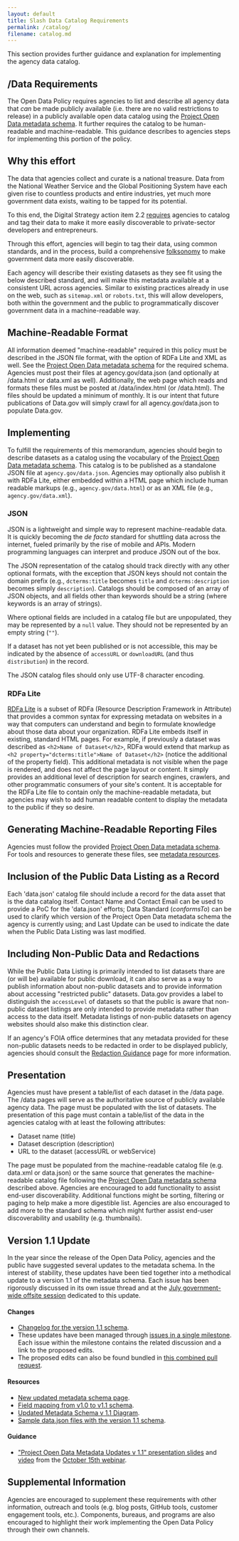 ```yaml
---
layout: default
title: Slash Data Catalog Requirements
permalink: /catalog/
filename: catalog.md
---
```


This section provides further guidance and explanation for implementing the agency data catalog.    

/Data Requirements
------------------

The Open Data Policy requires agencies to list and describe all agency data that *can* be made publicly available (i.e. there are no valid restrictions to release) in a publicly available open data catalog using the [Project Open Data metadata schema](/v1.1/schema/).  It further requires the catalog to be human-readable and machine-readable.  This guidance describes to agencies steps for implementing this portion of the policy. 

Why this effort
---------------

The data that agencies collect and curate is a national treasure. Data from the National Weather Service and the Global Positioning System have each given rise to countless products and entire industries, yet much more government data exists, waiting to be tapped for its potential. 

To this end, the Digital Strategy action item 2.2 [requires](http://www.whitehouse.gov/sites/default/files/omb/egov/digital-government/digital-government.html#existing-data) agencies to catalog and tag their data to make it more easily discoverable to private-sector developers and entrepreneurs.

Through this effort, agencies will begin to tag their data, using common standards, and in the process, build a comprehensive [folksonomy](http://en.wikipedia.org/wiki/Folksonomy) to make government data more easily discoverable. 

Each agency will describe their existing datasets as they see fit using the below described standard, and will make this metadata available at a consistent URL across agencies. Similar to existing practices already in use on the web, such as `sitemap.xml` or `robots.txt`, this will allow developers, both within the government and the public to programmatically discover government data in a machine-readable way.

Machine-Readable Format
-----------------------

All information deemed "machine-readable" required in this policy must be described in the JSON file format, with the option of RDFa Lite and XML as well.  See the [Project Open Data metadata schema](/v1.1/schema/) for the required schema.  Agencies must post their files at agency.gov/data.json (and optionally at /data.html or data.xml as well).  Additionally, the web page which reads and formats these files must be posted at /data/index.html (or /data.html).  The files should be updated a minimum of monthly.  It is our intent that future publications of Data.gov will simply crawl for all agency.gov/data.json to populate Data.gov.

Implementing
------------

To fulfill the requirements of this memorandum, agencies should begin to describe datasets as a catalog using the vocabulary of the [Project Open Data metadata schema](/v1.1/schema/). This catalog is to be published as a standalone JSON file at `agency.gov/data.json`.  Agencies may optionally also publish it with RDFa Lite, either embedded within a HTML page which include human readable markups (e.g., `agency.gov/data.html`) or as an XML file (e.g., `agency.gov/data.xml`). 

### JSON

JSON is a lightweight and simple way to represent machine-readable data. It is quickly becoming the *de facto* standard for shuttling data across the internet, fueled primarily by the rise of mobile and APIs. Modern programming languages can interpret and produce JSON out of the box. 

The JSON representation of the catalog should track directly with any other optional formats, with the exception that JSON keys should not contain the domain prefix (e.g., `dcterms:title` becomes `title` and `dcterms:description` becomes simply `description`). Catalogs should be composed of an array of JSON objects, and all fields other than keywords should be a string (where keywords is an array of strings).

Where optional fields are included in a catalog file but are unpopulated, they may be represented by a `null` value.  They should not be represented by an empty string (`""`).  

If a dataset has not yet been published or is not accessible, this may be indicated by the absence of `accessURL` or `downloadURL` (and thus `distribution`) in the record.  

The JSON catalog files should only use UTF-8 character encoding.  

### RDFa Lite

[RDFa Lite](http://www.w3.org/TR/rdfa-lite/) is a subset of RDFa (Resource Description Framework in Attribute) that provides a common syntax for expressing metadata on websites in a way that computers can understand and begin to formulate knowledge about those data about your organization. RDFa Lite embeds itself in existing, standard HTML pages. For example, if previously a dataset was described as `<h2>Name of Dataset</h2>`, RDFa would extend that markup as  `<h2 property="dcterms:title">Name of Dataset</h2>` (notice the additional of the property field). This additional metadata is not visible when the page is rendered, and does not affect the page layout or content. It simply provides an additional level of description for search engines, crawlers, and other programmatic consumers of your site's content.  It is acceptable for the RDFa Lite file to contain only the machine-readable metadata, but agencies may wish to add human readable content to display the metadata to the public if they so desire.


Generating Machine-Readable Reporting Files
-------------------------------------------

Agencies must follow the provided [Project Open Data metadata schema](/v1.1/schema/).  For tools and resources to generate these files, see [metadata resources](/v1.1/metadata-resources).


Inclusion of the Public Data Listing as a Record
------------------------------------------------

Each 'data.json' catalog file should include a record for the data asset that is the data catalog itself.  Contact Name and Contact Email can be used to provide a PoC for the 'data.json' efforts;  Data Standard (_conformsTo_) can be used to clarify which version of the Project Open Data metadata schema the agency is currently using; and Last Update can be used to indicate the date when the Public Data Listing was last modified.  


Including Non-Public Data and Redactions
----------------------------------------

While the Public Data Listing is primarily intended to list datasets thare are (or will be) available for public download, it can also serve as a way to publish information about non-public datasets and to provide information about accessing "restricted public" datasets. Data.gov provides a label to distinguish the `accessLevel` of datasets so that the public is aware that non-public dataset listings are only intended to provide metadata rather than access to the data itself. Metadata listings of non-public datasets on agency websites should also make this distinction clear. 

If an agency's FOIA office determines that any metadata provided for these non-public datasets needs to be redacted in order to be displayed publicly, agencies should consult the [Redaction Guidance](/redactions) page for more information. 

Presentation
------------

Agencies must have present a table/list of each dataset in the /data page.  The /data pages will serve as the authoritative source of publicly available agency data. The page must be populated with the list of datasets.  The presentation of this page must contain a table/list of the data in the agencies catalog with at least the following attributes:

* Dataset name (title)
* Dataset description (description)
* URL to the dataset (accessURL or webService)

The page must be populated from the machine-readable catalog file (e.g. data.xml or data.json) or the same source that generates the machine-readable catalog file following the [Project Open Data metadata schema](/v1.1/schema/) described above.  Agencies are encouraged to add functionality to assist end-user discoverability.  Additional functions might be sorting, filtering or paging to help make a more digestible list.  Agencies are also encouraged to add more to the standard schema which might further assist end-user discoverability and usability (e.g. thumbnails).

Version 1.1 Update 
------------------

In the year since the release of the Open Data Policy, agencies and the public have suggested several updates to the metadata schema.  In the interest of stability, these updates have been tied together into a methodical update to a version 1.1 of the metadata schema.  Each issue has been rigorously discussed in its own issue thread and at the [July government-wide offsite session](https://github.com/project-open-data/project-open-data.github.io/issues/325) dedicated to this update.  

#### Changes
* [Changelog for the version 1.1 schema](/metadata-changelog/).
*  These updates have been managed through [issues in a single milestone](https://github.com/project-open-data/project-open-data.github.io/milestones/Next%20Version%20of%20Common%20Core%20Metadata%20Schema%20(1.0%20-%3E%201.1.)).  Each issue within the milestone contains the related discussion and a link to the proposed edits.  
* The proposed edits can also be found bundled in [this combined pull request](https://github.com/project-open-data/project-open-data.github.io/pull/357).

#### Resources
* [New updated metadata schema page](/v1.1/schema/). 
* [Field mapping from v1.0 to v1.1 schema](/v1.1/metadata-resources/#field-mappings).
* [Updated Metadata Schema v 1.1 Diagram](/v1.1/metadata-resources/#schema-object-model-diagram).
* [Sample data.json files with the version 1.1 schema](/v1.1/metadata-resources/#sample-data-files). 

#### Guidance
 
* ["Project Open Data Metadata Updates v 1.1" presentation slides](https://gsa.github.io/datagov-presentations/metadata-v1.1/) and [video](http://www.youtube.com/watch?v=-kpEywSZPw8&feature=youtu.be&list=PLd9b-GuOJ3nFA8rIjFKllLSAJl61IBYKM) from the [October 15th webinar](https://www.digitalgov.gov/event/open-data-policy-common-core-metadata-v-1-1-updates/).

Supplemental Information
------------------------

Agencies are encouraged to supplement these requirements with other information, outreach and tools (e.g. blog posts, GitHub tools, customer engagement tools, etc.).  Components, bureaus, and programs are also encouraged to highlight their work implementing the Open Data Policy through their own channels.
